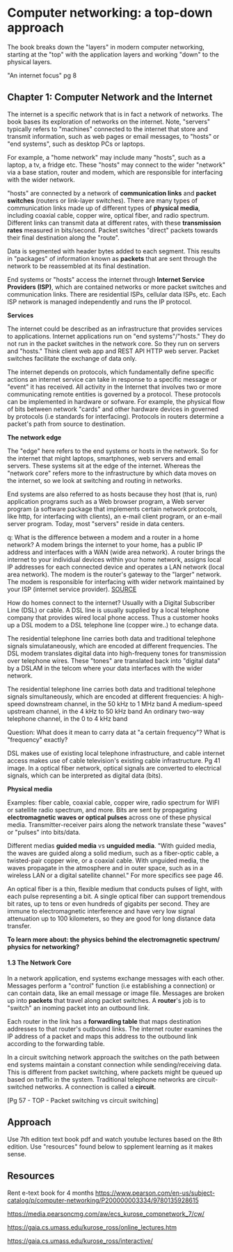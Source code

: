 # Computer networking: a top-down approach

The book breaks down the "layers" in modern computer networking, starting at the "top" with the application layers and working "down" to the physical layers.

"An internet focus" pg 8

## Chapter 1: Computer Network and the Internet

The internet is a specific network that is in fact a network of networks. The book bases its exploration of networks on the internet.
Note, "servers" typically refers to "machines" connected to the internet that store and transmit information, such as web pages or email messages, to "hosts" or "end systems", such as desktop PCs or laptops.

For example, a "home network" may include many "hosts", such as a laptop, a tv, a fridge etc. These "hosts" may connect to the wider "network" via a base station, router and modem, which are responsible for interfacing with the wider network. 

"hosts" are connected by a network of **communication links** and **packet switches** (routers or link-layer switches). There are many types of communication links made up of different types of **physical media**, including coaxial cable, copper wire, optical fiber, and radio spectrum. Different links can transmit data at different rates, with these **transmission rates** measured in bits/second. Packet switches "direct" packets towards their final destination along the "route".

Data is segmented with header bytes added to each segment. This results in "packages" of information known as **packets** that are sent through the network to be reassembled at its final destination. 

End systems or "hosts" access the internet through **Internet Service Providers (ISP)**, which are contained networks or more packet switches and communication links. There are residential ISPs, cellular data ISPs, etc. Each ISP network is managed independently and runs the IP protocol.

**Services**

The internet could be described as an infrastructure that provides services to applications. Internet applications run on "end systems"/"hosts." They do not run in the packet switches in the network core. So they run on servers and "hosts." Think client web app and REST API HTTP web server. Packet switches facilitate the exchange of data only.

The internet depends on protocols, which fundamentally define specific actions an internet service can take in response to a specific message or "event" it has received. All activity in the Internet that involves two or more communicating remote entities is governed by a protocol. These protocols can be implemented in hardware or sofware. For example, the physical flow of bits between network "cards" and other hardware devices in governed by protocols (i.e standards for interfacing). Protocols in routers determine a packet's path from source to destination. 

**The network edge**

The "edge" here refers to the end systems or hosts in the network. So for the internet that might laptops, smartphones, web servers and email servers. These systems sit at the edge of the internet. Whereas the "network core" refers more to the infrastructure by which data moves on the internet, so we look at switching and routing in networks.

End systems are also referred to as hosts because they host (that is, run) application programs such as a Web browser program, a Web server program (a software package that implements certain network protocols, like http, for interfacing with clients), an e-mail client program, or an e-mail server program. Today, most "servers" reside in data centers.

q: What is the difference between a modem and a router in a home network? A modem brings the internet to your home, has a public IP address and interfaces with a WAN (wide area network). A router brings the internet to your individual devices within your home network, assigns local IP addresses for each connected device and operates a LAN network (local area network). The modem is the router's gateway to the "larger" network. The modem is responsible for interfacing with wider network maintained by your ISP (internet service provider). [SOURCE](https://www.xfinity.com/hub/internet/modem-vs-router)

How do homes connect to the internet? Usually with a Digital Subscriber Line (DSL) or cable. A DSL line is usually supplied by a local telephone company that provides wired local phone access. Thus a customer hooks up a DSL modem to a DSL telephone line (copper wire..) to echange data. 

The residential telephone line carries both data and traditional telephone signals simulataneously, which are encoded at different frequencies. The DSL modem translates digital data into high-frequeny tones for transmission over telephone wires. These "tones" are translated back into "digital data" by a DSLAM in the telcom where your data interfaces with the wider network.

The residential telephone line carries both data and traditional telephone signals simultaneously, which are encoded at different frequencies:
A high-speed downstream channel, in the 50 kHz to 1 MHz band
A medium-speed upstream channel, in the 4 kHz to 50 kHz band
An ordinary two-way telephone channel, in the 0 to 4 kHz band

Question: What does it mean to carry data at "a certain frequency"? What is "frequency" exactly?

DSL makes use of existing local telephone infrastructure, and cable internet access makes use of cable television's existing cable infrastructure. Pg 41 image. In a optical fiber network, optical signals are converted to electrical signals, which can be interpreted as digital data (bits). 

**Physical media**

Examples: fiber cable, coaxial cable, copper wire, radio spectrum for WIFI or satellite radio spectrum, and more. Bits are sent by propagating **electromagnetic waves or optical pulses** across one of these physical media. Transmitter-receiver pairs along the network translate these "waves" or "pulses" into bits/data.

Different medias **guided media** vs **unguided media**. "With guided media, the waves are guided along a solid medium, such as a fiber-optic cable, a twisted-pair copper wire, or a coaxial cable. With unguided media, the waves propagate in the atmosphere and in outer space, such as in a wireless LAN or a digital satellite channel." For more specifics see page 46.

An optical fiber is a thin, flexible medium that conducts pulses of light, with each pulse representing a bit. A single optical fiber can support tremendous bit rates, up to tens or even hundreds of gigabits per second. They are immune to electromagnetic interference and have very low signal attenuation up to 100 kilometers, so they are good for long distance data transfer. 

**To learn more about: the physics behind the electromagnetic spectrum/ physics for networking?**

#### 1.3 The Network Core

In a network application, end systems exchange messages with each other. Messages perform a "control" function (i.e establishing a connection) or can contain data, like an email message or image file. Messages are broken up into **packets** that travel along packet switches. A **router**'s job is to "switch" an inoming packet into an outbound link. 

Each router in the link has a **forwarding table** that maps destination addresses to that router's outbound links. The internet router examines the IP address of a packet and maps this address to the outbound link according to the forwarding table. 

In a circuit switching network approach the switches on the path between end systems maintain a constant connection while sending/receiving data. This is different from packet switching, where packets might be queued up based on traffic in the system. Traditional telephone networks are circuit-switched networks. A connection is called a **circuit**.

[Pg 57 - TOP - Packet switching vs circuit switching]


## Approach 

Use 7th edition text book pdf and watch youtube lectures based on the 8th edition. Use "resources" found below to spplement learning as it makes sense. 

## Resources

Rent e-text book for 4 months
https://www.pearson.com/en-us/subject-catalog/p/computer-networking/P200000003334/9780135928615

https://media.pearsoncmg.com/aw/ecs_kurose_compnetwork_7/cw/

https://gaia.cs.umass.edu/kurose_ross/online_lectures.htm

https://gaia.cs.umass.edu/kurose_ross/interactive/
